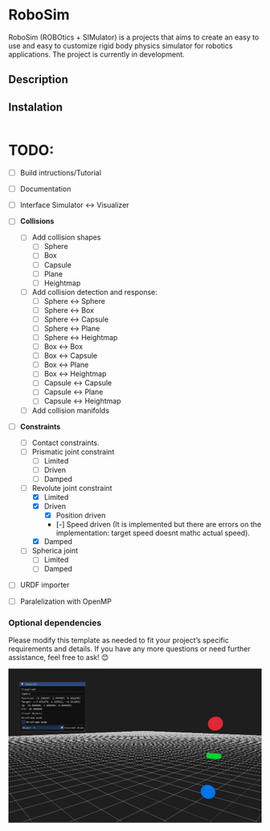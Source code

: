 # RoboSim

RoboSim (ROBOtics + SIMulator) is a projects that aims to create an easy to use and easy to customize rigid body physics simulator for robotics applications. The project is currently in development.

## Description



## Instalation

```

```

# TODO:
* [ ] Build intructions/Tutorial
* [ ] Documentation
* [ ] Interface Simulator <-> Visualizer
* [ ] **Collisions**
    * [ ] Add collision shapes
        * [ ] Sphere
        * [ ] Box
        * [ ] Capsule
        * [ ] Plane
        * [ ] Heightmap
    * [ ] Add collision detection and response:
        * [ ] Sphere <-> Sphere
        * [ ] Sphere <-> Box
        * [ ] Sphere <-> Capsule
        * [ ] Sphere <-> Plane
        * [ ] Sphere <-> Heightmap
        * [ ] Box <-> Box
        * [ ] Box <-> Capsule
        * [ ] Box <-> Plane
        * [ ] Box <-> Heightmap
        * [ ] Capsule <-> Capsule
        * [ ] Capsule <-> Plane
        * [ ] Capsule <-> Heightmap
    * [ ] Add collision manifolds
* [ ] **Constraints**
    * [ ] Contact constraints.
    * [ ] Prismatic joint constraint
        * [ ] Limited
        * [ ] Driven
        * [ ] Damped
    * [ ] Revolute joint constraint
        * [x] Limited
        * [x] Driven
            * [x] Position driven
            * [-] Speed driven (It is implemented but there are errors on the implementation: target speed doesnt mathc actual speed). 
        * [x] Damped
    * [ ] Spherica joint
        * [ ] Limited
        * [ ] Damped
* [ ] URDF importer
* [ ] Paralelization with OpenMP

    




###  Optional dependencies


Please modify this template as needed to fit your project’s specific requirements and details. If you have any more questions or need further assistance, feel free to ask! 😊

![Alt text](image.png)